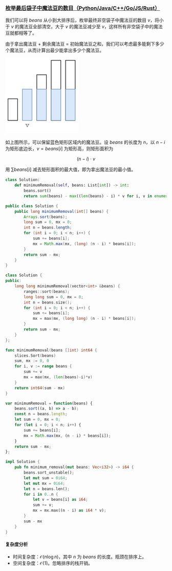 ### [枚举最后袋子中魔法豆的数目（Python/Java/C++/Go/JS/Rust）](https://leetcode.cn/problems/removing-minimum-number-of-magic-beans/solutions/1262419/pai-xu-hou-yi-ci-bian-li-by-endlesscheng-36g8/)

我们可以将 $beans$ 从小到大排序后，枚举最终非空袋子中魔法豆的数目 $v$，将小于 $v$ 的魔法豆全部清空，大于 $v$ 的魔法豆减少至 $v$，这样所有非空袋子中的魔法豆就都相等了。

由于拿出魔法豆 + 剩余魔法豆 = 初始魔法豆之和，我们可以考虑最多能剩下多少个魔法豆，从而计算出最少能拿出多少个魔法豆。

![](./assets/img/Solution2171_oth.png)

如上图所示，可以保留蓝色矩形区域内的魔法豆。设 $beans$ 的长度为 $n$，以 $n-i$ 为矩形底边长，$v=beans[i]$ 为矩形高，则矩形面积为

$$(n-i) \cdot v$$

用 $\sum beans[i]$ 减去矩形面积的最大值，即为拿出魔法豆的最小值。

```python
class Solution:
    def minimumRemoval(self, beans: List[int]) -> int:
        beans.sort()
        return sum(beans) - max((len(beans) - i) * v for i, v in enumerate(beans))
```

```java
public class Solution {
    public long minimumRemoval(int[] beans) {
        Arrays.sort(beans);
        long sum = 0, mx = 0;
        int n = beans.length;
        for (int i = 0; i < n; i++) {
            sum += beans[i];
            mx = Math.max(mx, (long) (n - i) * beans[i]);
        }
        return sum - mx;
    }
}
```

```c++
class Solution {
public:
    long long minimumRemoval(vector<int> &beans) {
        ranges::sort(beans);
        long long sum = 0, mx = 0;
        int n = beans.size();
        for (int i = 0; i < n; i++) {
            sum += beans[i];
            mx = max(mx, (long long) (n - i) * beans[i]);
        }
        return sum - mx;
    }
};
```

```go
func minimumRemoval(beans []int) int64 {
    slices.Sort(beans)
    sum, mx := 0, 0
    for i, v := range beans {
        sum += v
        mx = max(mx, (len(beans)-i)*v)
    }
    return int64(sum - mx)
}
```

```javascript
var minimumRemoval = function(beans) {
    beans.sort((a, b) => a - b);
    const n = beans.length;
    let sum = 0, mx = 0;
    for (let i = 0; i < n; i++) {
        sum += beans[i];
        mx = Math.max(mx, (n - i) * beans[i]);
    }
    return sum - mx;
};
```

```rust
impl Solution {
    pub fn minimum_removal(mut beans: Vec<i32>) -> i64 {
        beans.sort_unstable();
        let mut sum = 0i64;
        let mut mx = 0i64;
        let n = beans.len();
        for i in 0..n {
            let v = beans[i] as i64;
            sum += v;
            mx = mx.max((n - i) as i64 * v);
        }
        sum - mx
    }
}
```

#### 复杂度分析

- 时间复杂度：$\mathcal{O}(n\log n)$，其中 $n$ 为 $beans$ 的长度。瓶颈在排序上。
- 空间复杂度：$\mathcal{O}(1)$。忽略排序的栈开销。
